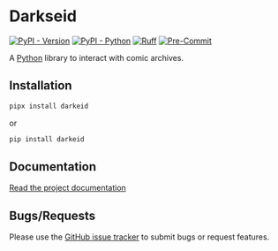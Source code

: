 # Darkseid

[![PyPI - Version](https://img.shields.io/pypi/v/darkseid.svg)](https://pypi.org/project/darkseid/)
[![PyPI - Python](https://img.shields.io/pypi/pyversions/darkseid.svg)](https://pypi.org/project/darkseid/)
[![Ruff](https://img.shields.io/badge/Linter-Ruff-informational)](https://github.com/charliermarsh/ruff)
[![Pre-Commit](https://img.shields.io/badge/Pre--Commit-Enabled-informational?logo=pre-commit)](https://github.com/pre-commit/pre-commit)

A [Python](https://www.python.org/) library to interact with comic archives.

## Installation

```bash
pipx install darkeid
```
or
```bash
pip install darkeid
```

## Documentation

[Read the project documentation](https://darkseid.readthedocs.io/en/latest/?badge=latest)

## Bugs/Requests

Please use the [GitHub issue tracker](https://github.com/Metron-Project/darkseid/issues) to submit bugs or request features.
